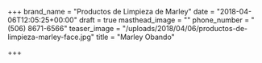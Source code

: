 +++
brand_name = "Productos de Limpieza de Marley"
date = "2018-04-06T12:05:25+00:00"
draft = true
masthead_image = ""
phone_number = "(506) 8671-6566"
teaser_image = "/uploads/2018/04/06/productos-de-limpieza-marley-face.jpg"
title = "Marley Obando"

+++
